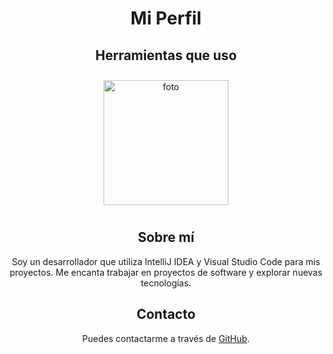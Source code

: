 <div style="text-align: center;">
  <h1>Mi Perfil</h1>
  
  <h2>Herramientas que uso</h2>
  <img src="" alt="foto" style="width: 200px; margin: 10px;">
  
  
  <h2>Sobre mí</h2>
  <p>Soy un desarrollador que utiliza IntelliJ IDEA y Visual Studio Code para mis proyectos. Me encanta trabajar en proyectos de software y explorar nuevas tecnologías.</p>
  
  <h2>Contacto</h2>
  <p>Puedes contactarme a través de <a href="https://github.com/karrasmil80">GitHub</a>.</p>
</div>
